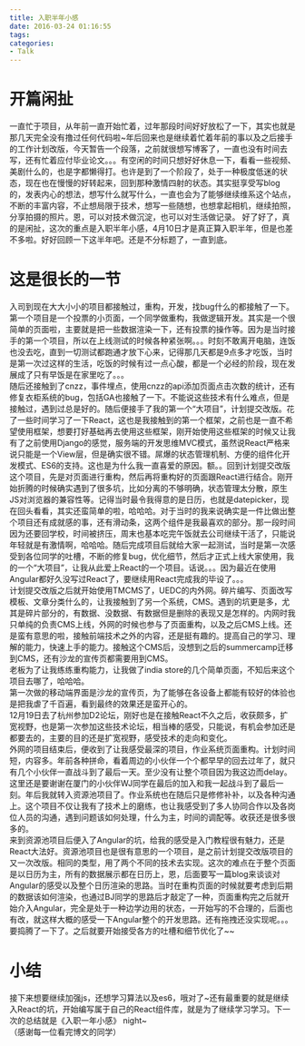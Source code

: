 ```yaml
---
title: 入职半年小感
date: 2016-03-24 01:16:55
tags:
categories: 
- Talk
---
```


# 开篇闲扯
一直忙于项目，从年前一直开始忙着，过年那段时间好好放松了一下，其实也就是那几天完全没有撸过任何代码啦~年后回来也是继续着忙着年前的事以及之后接手的工作计划改版，今天暂告一个段落，之前就很想写博客了，一直也没有时间去写，还有忙着应付毕业论文。。。有空闲的时间只想好好休息一下，看看一些视频、美剧什么的，也是字都懒得打。也许是到了一个阶段了，处于一种极度低迷的状态，现在也在慢慢的好转起来，回到那种激情四射的状态。其实挺享受写blog的，发表内心的想法，想写什么就写什么，一直也会为了能够继续维系这个站点，不断的丰富内容，不止想局限于技术，想写一些随想，也想拿起相机，继续拍照，分享拍摄的照片。恩，可以对技术做沉淀，也可以对生活做记录。 好了好了，真的是闲扯，这次的重点是入职半年小感，4月10日才是真正算入职半年，但是也差不多啦。好好回顾一下这半年吧。还是不分标题了，一直到底。
# 这是很长的一节
入司到现在大大小小的项目都接触过，重构，开发，找bug什么的都接触了一下。第一个项目是一个投票的小页面，一个同学做重构，我做逻辑开发。其实是一个很简单的页面啦，主要就是把一些数据渲染一下，还有投票的操作等。因为是当时接手的第一个项目，所以在上线测试的时候各种紧张啊。。。时刻不敢离开电脑，连饭也没去吃，直到一切测试都跑通才放下心来，记得那几天都是9点多才吃饭，当时是第一次过这样的生活，吃饭的时候有过一点心酸，都是一个必经的阶段，现在发展成了只有早饭是在家里吃了。。。   
随后还接触到了cnzz，事件埋点，使用cnzz的api添加页面点击次数的统计，还有修复衣柜系统的bug，包括GA也接触了一下。不能说这些技术有什么难点，但是接触过，遇到过总是好的。随后便接手了我的第一个“大项目”，计划提交改版。花了一些时间学习了一下React，这也是我接触到的第一个框架，之前也是一直不希望使用框架，想要打好基础再去使用这些框架，刚开始使用这些框架的时候又让我有了之前使用Django的感觉，服务端的开发思维MVC模式，虽然说React严格来说只能是一个View层，但是确实很不错。屌爆的状态管理机制、方便的组件化开发模式、ES6的支持。这也是为什么我一直喜爱的原因。额。。回到计划提交改版这个项目，先是对页面进行重构，然后再将重构好的页面跟React进行结合。刚开始折腾的时候确实遇到了很多坑，比如分离的不够明确，状态管理太分散，原生JS对浏览器的兼容性等。记得当时最令我得意的是日历，也就是datepicker，现在回头看看，其实还蛮简单的啦，哈哈哈。对于当时的我来说确实是一件比做出整个项目还有成就感的事，还有滑动条，这两个组件是我最喜欢的部分。那一段时间因为还要回学校，时间被挤压，周末也基本吃完午饭就去公司继续干活了，只能说年轻就是有激情啊，哈哈哈。随后完成项目后就给大家一起测试，当时是第一次感受到各位同学的吐槽，不断的修复bug，优化细节，然后才正式上线大家使用，我的一个“大项目”，让我从此爱上React的一个项目。话说。。。因为最近在使用Angular都好久没写过React了，要继续用React完成我的毕设了。。。  
计划提交改版之后就开始使用TMCMS了，UEDC的内外网。碎片编写、页面改写模板、文章分类什么的，让我接触到了另一个系统，CMS。遇到的坑更是多，尤其是碎片部分的，有数据、没数据、有数据但是删除的表现又是怎样的。内网时我只单纯的负责CMS上线，外网的时候也参与了页面重构，以及之后CMS上线。还是蛮有意思的啦，接触前端技术之外的内容，还是挺有趣的。提高自己的学习、理解的能力，快速上手的能力。接触这个CMS后，没想到之后的summercamp迁移到CMS，还有沙龙的宣传页都需要用到CMS。  
老板为了让我练练重构能力，让我做了india store的几个简单页面，不知后来这个项目去哪了，哈哈哈。  
第一次做的移动端界面是沙龙的宣传页，为了能够在各设备上都能有较好的体验也是把我虐了千百遍，看到最终的效果还是蛮开心的。  
12月19日去了杭州参加D2论坛，刚好也是在接触React不久之后，收获颇多，扩宽视野，也是第一次参加这些技术论坛，相当棒的感受，只能说，有机会参加还是都要去的，主要的目的还是扩宽视野，感受技术的走向和变化。  
外网的项目结束后，便收到了让我感受最深的项目，作业系统页面重构。计划时间短，内容多。年前各种拼命，看着周边的小伙伴一个个都早早的回去过年了，就只有几个小伙伴一直战斗到了最后一天。至少没有让整个项目因为我这边而delay。这里还是要谢谢在厦门的小伙伴WJ同学在最后的加入和我一起战斗到了最后一刻。年后我就转入资源池项目了。作业系统也在随后只是修修补补，以及各种沟通上。这个项目不仅让我有了技术上的磨练，也让我感受到了多人协同合作以及各岗位人员的沟通，遇到问题该如何处理，什么为主，时间的调配等。收获还是很多很多的。  
来到资源池项目后便入了Angular的坑，给我的感受是入门教程很有魅力，还是React大法好。资源池项目也是很有意思的一个项目，是之前计划提交改版项目的又一次改版。相同的类型，用了两个不同的技术去实现。这次的难点在于整个页面是以日历为主，所有的数据展示都在日历上，恩，后面要写一篇blog来谈谈对Angular的感受以及整个日历渲染的思路。当时在重构页面的时候就要考虑到后期的数据该如何渲染，也通过BJ同学的思路后才敲定了一种，页面重构完之后就开始介入Angular，完全是处于一种边学边用的状态，一开始写的不合理的，后面也有改，就这样大概的感受一下Angular整个的开发思路。还有拖拽还没实现呢。。。要捣腾了一下了。之后就要开始接受各方的吐槽和细节优化了~~  
# 小结
接下来想要继续加强js，还想学习算法以及es6，哦对了~还有最重要的就是继续入React的坑，开始编写属于自己的React组件库，就是为了继续学习学习。下一次的总结就是《入职一年小感》 night~  
（感谢每一位看完博文的同学）